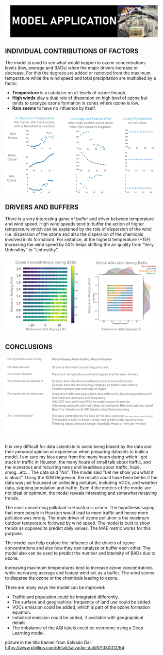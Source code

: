 ![cover](https://github.com/Aurenkeelin18/For_You_Thorough_Recruiter/blob/7536a20f50e4a2839979bf4d1bed58245c91f885/HoustonAirQuality/06_Images/HAQ_MAPP_Title.png)

## INDIVIDUAL CONTRIBUTIONS OF FACTORS
The model is used to see what would happen to ozone concentrations levels (low, average and BADs) when the major drivers increase or decrease. For this the degrees are added or removed from the maximum temperature while the wind speed and total precipitation are multiplied by a factor. 
* **Temperature** is a catalyzer on all levels of ozone though,
* **High winds** play a dual role of dispersion on high level of ozone but tends to catalyze ozone formation in zones where ozone is low. 
* **Rain seems** to have no influence by itself.


![slide1](https://github.com/Aurenkeelin18/For_You_Thorough_Recruiter/blob/a6bec8792b794238a1c47640c92763d4cb94aad6/HoustonAirQuality/06_Images/HAQ_MAPP_slide1.png)

## DRIVERS AND BUFFERS
There is a very interesting game of buffer and driver between temperature and wind speed. High wind speeds tend to buffer the action of higher temperature which can be explained by the role of dispersion of the wind (i.e. dispersion of the ozone and also the dispersion of the chemicals involved in its formation). For instance, at the highest temperature (+15F) increasing the wind speed by 50% helps shifting the air quality from “Very Unhealthy” to “Unhealthy”.

![slide2](https://github.com/Aurenkeelin18/For_You_Thorough_Recruiter/blob/a6bec8792b794238a1c47640c92763d4cb94aad6/HoustonAirQuality/06_Images/HAQ_MAPP_slide2.png)


## CONCLUSIONS

![slide3](https://github.com/Aurenkeelin18/For_You_Thorough_Recruiter/blob/a6bec8792b794238a1c47640c92763d4cb94aad6/HoustonAirQuality/06_Images/HAQ_MAPP_slide3.png)

It is very difficult for data scientists to avoid being biased by the data and their personal opinion or experience when preparing datasets to build a model. I am sure my bias came from the many hours during which I got stuck in traffic in Houston, the many hours of small talk about traffic, and the numerous and recurring news and headlines about traffic, haze, smog...etc... 
The data said "No".
The model said "Let me show you what it is about".
Using the XGB Regressor, the results could have been better if the data was just focussed on collecting pollutant, including VOCs, and weather data, skipping population and traffic. Even if the metrics of the model are not ideal or optimum, the model reveals interesting and somewhat releaving trends. 

The most concerning pollutant in Houston is ozone. The hypothesis saying that more people in Houston would lead to more traffic and hence more pollution was wrong. The main driver of ozone pollution is the maximum outdoor temperature followed by wind speed.
The model is built to show trends as opposed to predict daily values. The MAE metric works for this purpose.

The model can help explore the influence of the drivers of ozone concentrations and  also how they can catalyze or buffer each other. The model also can be used to predict the number and intensity of BADs due to ozone.

Increasing maximum temperatures tend to increase ozone concentrations while increasing average and fastest wind act as a buffer. The wind seems to disperse the ozone or the chemicals leading to ozone.

There are many ways the model can be improved: 
* Traffic and population could be integrated differently,
* The surface and geographical frequency of land use could be added.
* VOCs emission could be added, which is part of the ozone formation equation.
* Industrial emission could be added, if available with geographical details.
* The imbalance of the AQI labels could be overcome using a Deep Learning model.




picture in the titla banner from Salvado Dali https://www.phillips.com/detail/salvador-dali/NY030012/64
